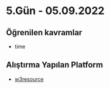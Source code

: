 # 5.Gün - 05.09.2022

## Öğrenilen kavramlar

- time

## Alıştırma Yapılan Platform

- [w3resource](https://www.w3resource.com/php-exercises/php-date-exercises.php)